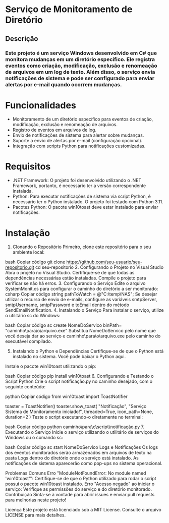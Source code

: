 # Serviço de Monitoramento de Diretório

<div>
<h2>Descrição<h3>
Este projeto é um serviço Windows desenvolvido em C# que monitora mudanças em um diretório específico. Ele registra eventos como criação, modificação, exclusão e renomeação de arquivos em um log de texto. Além disso, o serviço envia notificações de sistema e pode ser configurado para enviar alertas por e-mail quando ocorrem mudanças.
</div>

# Funcionalidades
- Monitoramento de um diretório específico para eventos de criação, modificação, exclusão e renomeação de arquivos.
- Registro de eventos em arquivos de log.
- Envio de notificações de sistema para alertar sobre mudanças.
- Suporte a envio de alertas por e-mail (configuração opcional).
- Integração com scripts Python para notificações customizadas.

# Requisitos
- .NET Framework: O projeto foi desenvolvido utilizando o .NET Framework, portanto, é necessário ter a versão correspondente instalada.
- Python: Para executar notificações de sistema via script Python, é necessário ter o Python instalado. O projeto foi testado com Python 3.11.
- Pacotes Python: O pacote win10toast deve estar instalado para enviar notificações.

# Instalação
1. Clonando o Repositório
Primeiro, clone este repositório para o seu ambiente local:

bash
Copiar código
git clone https://github.com/seu-usuario/seu-repositorio.git
cd seu-repositorio
2. Configurando o Projeto no Visual Studio
Abra o projeto no Visual Studio.
Certifique-se de que todas as dependências necessárias estão instaladas.
Compile o projeto para verificar se não há erros.
3. Configurando o Serviço
Edite o arquivo SystemMonit.cs para configurar o caminho do diretório a ser monitorado:
csharp
Copiar código
string pathToWatch = @"C:\temp\NAS";
Se desejar utilizar o recurso de envio de e-mails, configure as variáveis smtpServer, smtpUsername, smtpPassword e toEmail dentro do método SendEmailNotification.
4. Instalando o Serviço
Para instalar o serviço, utilize o utilitário sc do Windows:

bash
Copiar código
sc create NomeDoServico binPath= "caminho\para\o\arquivo.exe"
Substitua NomeDoServico pelo nome que você deseja dar ao serviço e caminho\para\o\arquivo.exe pelo caminho do executável compilado.

5. Instalando o Python e Dependências
Certifique-se de que o Python está instalado no sistema. Você pode baixar o Python aqui.

Instale o pacote win10toast utilizando o pip:

bash
Copiar código
pip install win10toast
6. Configurando e Testando o Script Python
Crie o script notificação.py no caminho desejado, com o seguinte conteúdo:

python
Copiar código
from win10toast import ToastNotifier

toaster = ToastNotifier()
toaster.show_toast(
    "Notificação",
    "Serviço Sistema de Monitoramento iniciado!",
    threaded=True,
    icon_path=None,
    duration=2
)
Teste o script executando-o diretamente no terminal:

bash
Copiar código
python caminho\para\o\script\notificação.py
7. Executando o Serviço
Inicie o serviço utilizando o utilitário de serviços do Windows ou o comando sc:

bash
Copiar código
sc start NomeDoServico
Logs e Notificações
Os logs dos eventos monitorados serão armazenados em arquivos de texto na pasta Logs dentro do diretório onde o serviço está instalado. As notificações de sistema aparecerão como pop-ups no sistema operacional.

Problemas Comuns
Erro "ModuleNotFoundError: No module named 'win10toast'": Certifique-se de que o Python utilizado para rodar o script possui o pacote win10toast instalado.
Erro "Acesso negado" ao iniciar o serviço: Verifique as permissões do serviço e do diretório monitorado.
Contribuição
Sinta-se à vontade para abrir issues e enviar pull requests para melhorias neste projeto!

Licença
Este projeto está licenciado sob a MIT License. Consulte o arquivo LICENSE para mais detalhes.
